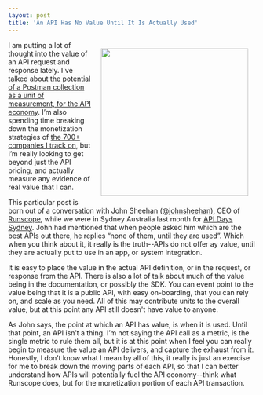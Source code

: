 ```yaml
---
layout: post
title: 'An API Has No Value Until It Is Actually Used'
---
```

<p><img style="padding: 15px;" src="https://s3.amazonaws.com/kinlane-productions/bw-icons/bw-api-transaction.png" alt="" width="300" align="right" /></p>
<p>I am putting a lot of thought into the value of an API request and response lately. I've talked about <a href="http://apievangelist.com/2015/03/13/postman-collections-as-unit-of-measurement-for-transactions-in-the-api-economy/">the potential of a Postman collection as a unit of measurement, for the API economy</a>. I&rsquo;m also spending time breaking down the monetization strategies of <a href="http://theapistack.com/">the 700+ companies I track on</a>, but I&rsquo;m really looking to get beyond just the API pricing, and actually measure any evidence of real value that I can.</p>
<p>This particular post is born out of a conversation with John Sheehan (<a href="https://twitter.com/johnsheehan">@johnsheehan</a>), CEO of <a href="http://bit.ly/1rgh3wM">Runscope</a>, while we were in Sydney Australia last month for <a href="http://syd.apidays.io/">API Days Sydney</a>. John had mentioned that when people asked him which are the best APIs out there, he replies &ldquo;none of them, until they are used&rdquo;. Which when you think about it, it really is the truth--APIs do not offer ay value, until they are actually put to use in an app, or system integration.</p>
<p>It is easy to place the value in the actual API definition, or in the request, or response from the API. There is also a lot of talk about much of the value being in the documentation, or possibly the SDK. You can event point to the value being that it is a public API, with easy on-boarding, that you can rely on, and scale as you need. All of this may contribute units to the overall value, but at this point any API still doesn't have value to anyone.</p>
<p>As John says, the point at which an API has value, is when it is used. Until that point, an API isn&rsquo;t a thing. I&rsquo;m not saying the API call as a metric, is the single metric to rule them all, but it is at this point when I feel you can really begin to measure the value an API delivers, and capture the exhaust from it. Honestly, I don&rsquo;t know what I mean by all of this, it really is just an exercise for me to break down the moving parts of each API, so that I can better understand how APIs will potentially fuel the API economy--think what Runscope does, but for the monetization portion of each API transaction.</p>